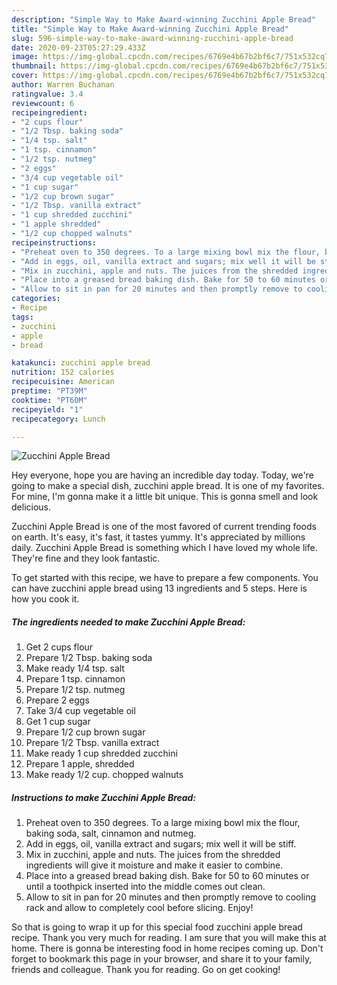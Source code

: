 ```yaml
---
description: "Simple Way to Make Award-winning Zucchini Apple Bread"
title: "Simple Way to Make Award-winning Zucchini Apple Bread"
slug: 596-simple-way-to-make-award-winning-zucchini-apple-bread
date: 2020-09-23T05:27:29.433Z
image: https://img-global.cpcdn.com/recipes/6769e4b67b2bf6c7/751x532cq70/zucchini-apple-bread-recipe-main-photo.jpg
thumbnail: https://img-global.cpcdn.com/recipes/6769e4b67b2bf6c7/751x532cq70/zucchini-apple-bread-recipe-main-photo.jpg
cover: https://img-global.cpcdn.com/recipes/6769e4b67b2bf6c7/751x532cq70/zucchini-apple-bread-recipe-main-photo.jpg
author: Warren Buchanan
ratingvalue: 3.4
reviewcount: 6
recipeingredient:
- "2 cups flour"
- "1/2 Tbsp. baking soda"
- "1/4 tsp. salt"
- "1 tsp. cinnamon"
- "1/2 tsp. nutmeg"
- "2 eggs"
- "3/4 cup vegetable oil"
- "1 cup sugar"
- "1/2 cup brown sugar"
- "1/2 Tbsp. vanilla extract"
- "1 cup shredded zucchini"
- "1 apple shredded"
- "1/2 cup chopped walnuts"
recipeinstructions:
- "Preheat oven to 350 degrees. To a large mixing bowl mix the flour, baking soda, salt, cinnamon and nutmeg."
- "Add in eggs, oil, vanilla extract and sugars; mix well it will be stiff."
- "Mix in zucchini, apple and nuts. The juices from the shredded ingredients will give it moisture and make it easier to combine."
- "Place into a greased bread baking dish. Bake for 50 to 60 minutes or until a toothpick inserted into the middle comes out clean."
- "Allow to sit in pan for 20 minutes and then promptly remove to cooling rack and allow to completely cool before slicing. Enjoy!"
categories:
- Recipe
tags:
- zucchini
- apple
- bread

katakunci: zucchini apple bread 
nutrition: 152 calories
recipecuisine: American
preptime: "PT39M"
cooktime: "PT60M"
recipeyield: "1"
recipecategory: Lunch

---
```



![Zucchini Apple Bread](https://img-global.cpcdn.com/recipes/6769e4b67b2bf6c7/751x532cq70/zucchini-apple-bread-recipe-main-photo.jpg)

Hey everyone, hope you are having an incredible day today. Today, we're going to make a special dish, zucchini apple bread. It is one of my favorites. For mine, I'm gonna make it a little bit unique. This is gonna smell and look delicious.



Zucchini Apple Bread is one of the most favored of current trending foods on earth. It's easy, it's fast, it tastes yummy. It's appreciated by millions daily. Zucchini Apple Bread is something which I have loved my whole life. They're fine and they look fantastic.


To get started with this recipe, we have to prepare a few components. You can have zucchini apple bread using 13 ingredients and 5 steps. Here is how you cook it.

<!--inarticleads1-->

##### The ingredients needed to make Zucchini Apple Bread:

1. Get 2 cups flour
1. Prepare 1/2 Tbsp. baking soda
1. Make ready 1/4 tsp. salt
1. Prepare 1 tsp. cinnamon
1. Prepare 1/2 tsp. nutmeg
1. Prepare 2 eggs
1. Take 3/4 cup vegetable oil
1. Get 1 cup sugar
1. Prepare 1/2 cup brown sugar
1. Prepare 1/2 Tbsp. vanilla extract
1. Make ready 1 cup shredded zucchini
1. Prepare 1 apple, shredded
1. Make ready 1/2 cup. chopped walnuts




<!--inarticleads2-->

##### Instructions to make Zucchini Apple Bread:

1. Preheat oven to 350 degrees. To a large mixing bowl mix the flour, baking soda, salt, cinnamon and nutmeg.
1. Add in eggs, oil, vanilla extract and sugars; mix well it will be stiff.
1. Mix in zucchini, apple and nuts. The juices from the shredded ingredients will give it moisture and make it easier to combine.
1. Place into a greased bread baking dish. Bake for 50 to 60 minutes or until a toothpick inserted into the middle comes out clean.
1. Allow to sit in pan for 20 minutes and then promptly remove to cooling rack and allow to completely cool before slicing. Enjoy!




So that is going to wrap it up for this special food zucchini apple bread recipe. Thank you very much for reading. I am sure that you will make this at home. There is gonna be interesting food in home recipes coming up. Don't forget to bookmark this page in your browser, and share it to your family, friends and colleague. Thank you for reading. Go on get cooking!
